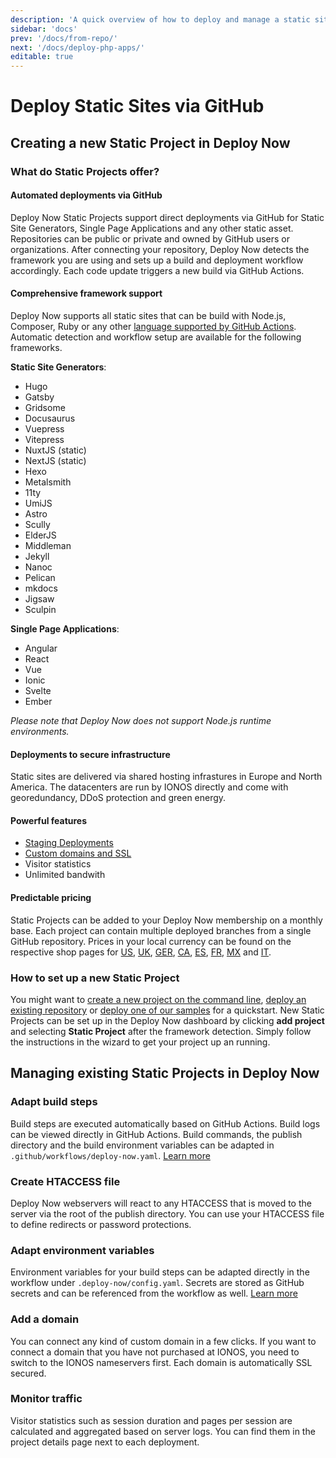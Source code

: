 ```yaml
---
description: 'A quick overview of how to deploy and manage a static site via GitHub when using Deploy Now. Deploy Now offers automated deployments, comprehensive framework support, a secure infrastructure and predictable pricing.'
sidebar: 'docs'
prev: '/docs/from-repo/'
next: '/docs/deploy-php-apps/'
editable: true
---
```


# Deploy Static Sites via GitHub

## Creating a new Static Project in Deploy Now

### What do Static Projects offer?

#### Automated deployments via GitHub

Deploy Now Static Projects support direct deployments via GitHub for Static Site Generators, Single Page Applications and any other static asset. Repositories can be public or private and owned by GitHub users or organizations. After connecting your repository, Deploy Now detects the framework you are using and sets up a build and deployment workflow accordingly. Each code update triggers a new build via GitHub Actions.

#### Comprehensive framework support

Deploy Now supports all static sites that can be build with Node.js, Composer, Ruby or any other [language supported by GitHub Actions](https://docs.github.com/en/get-started/learning-about-github/github-language-support). Automatic detection and workflow setup are available for the following frameworks.

**Static Site Generators**: 

- Hugo
- Gatsby
- Gridsome
- Docusaurus
- Vuepress
- Vitepress
- NuxtJS (static)
- NextJS (static)
- Hexo
- Metalsmith
- 11ty
- UmiJS
- Astro
- Scully
- ElderJS
- Middleman
- Jekyll
- Nanoc
- Pelican
- mkdocs
- Jigsaw
- Sculpin

**Single Page Applications**: 

- Angular
- React
- Vue
- Ionic
- Svelte
- Ember

*Please note that Deploy Now does not support Node.js runtime environments.*

#### Deployments to secure infrastructure

Static sites are delivered via shared hosting infrastures in Europe and North America. The datacenters are run by IONOS directly and come with georedundancy, DDoS protection and green energy.

#### Powerful features

- [Staging Deployments](/docs/staging-deployments/)
- [Custom domains and SSL](/docs/domain-tls/)
- Visitor statistics
- Unlimited bandwith

#### Predictable pricing

Static Projects can be added to your Deploy Now membership on a monthly base. Each project can contain multiple deployed branches from a single GitHub repository. Prices in your local currency can be found on the respective shop pages for [US](https://www.ionos.com/hosting/deploy-now), [UK](https://www.ionos.co.uk/hosting/deploy-now), [GER](https://www.ionos.de/hosting/deploy-now), [CA](https://www.ionos.ca/hosting/deploy-now), [ES](https://www.ionos.es/alojamiento/deploy-now), [FR](https://www.ionos.fr/hebergement/deploy-now), [MX](https://www.ionos.mx/alojamiento/deploy-now) and [IT](https://www.ionos.it/hosting/deploy-now). 

### How to set up a new Static Project

You might want to [create a new project on the command line](docs/from-cmd-line), [deploy an existing repository](/docs/from-repo/) or [deploy one of our samples](/docs/framework-samples) for a quickstart. New Static Projects can be set up in the Deploy Now dashboard by clicking  **add project** and selecting **Static Project** after the framework detection. Simply follow the instructions in the wizard to get your project up an running.


## Managing existing Static Projects in Deploy Now

### Adapt build steps

Build steps are executed automatically based on GitHub Actions. Build logs can be viewed directly in GitHub Actions. Build commands, the publish directory and the build environment variables can be adapted in `.github/workflows/deploy-now.yaml`. [Learn more](/docs/github-actions-customization/)

### Create HTACCESS file

Deploy Now webservers will react to any HTACCESS that is moved to the server via the root of the publish directory. You can use your HTACCESS file to define redirects or password protections.

### Adapt environment variables

Environment variables for your build steps can be adapted directly in the workflow under `.deploy-now/config.yaml`. Secrets are stored as GitHub secrets and can be referenced from the workflow as well. [Learn more](/docs/github-actions-customization/)

### Add a domain

You can connect any kind of custom domain in a few clicks. If you want to connect a domain that you have not purchased at IONOS, you need to switch to the IONOS nameservers first. Each domain is automatically SSL secured.

### Monitor traffic

Visitor statistics such as session duration and pages per session are calculated and aggregated based on server logs. You can find them in the project details page next to each deployment.
